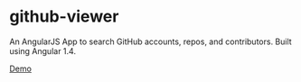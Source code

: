 # github-viewer
An AngularJS App to search GitHub accounts, repos, and contributors. Built using Angular 1.4.

[Demo](https://rawgit.com/bill742/github-viewer/master/) 
